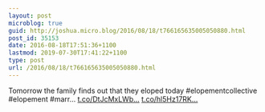 ```yaml
---
layout: post
microblog: true
guid: http://joshua.micro.blog/2016/08/18/t766165635005050880.html
post_id: 35153
date: 2016-08-18T17:51:36+1100
lastmod: 2019-07-30T17:41:22+1100
type: post
url: /2016/08/18/t766165635005050880.html
---
```

Tomorrow the family finds out that they eloped today #elopementcollective #elopement #marr… [t.co/DtJcMxLWb...](https://t.co/DtJcMxLWbF) [t.co/hl5Hz17RK...](https://t.co/hl5Hz17RKw)
